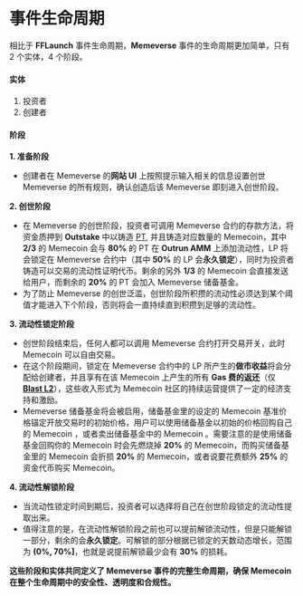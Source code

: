 # 事件生命周期

相比于 **FFLaunch** 事件生命周期，**Memeverse** 事件的生命周期更加简单，只有 2 个实体，4 个阶段。

#### 实体

1. 投资者
2. 创建者

#### 阶段

**1. 准备阶段**

* 创建者在 Memeverse 的**网站 UI** 上按照提示输入相关的信息设置创世 Memeverse 的所有规则，确认创造后该 Memeverse 即刻进入创世阶段。

**2. 创世阶段**

* 在 Memeverse 的创世阶段，投资者可调用 Memeverse 合约的存款方法，将资金质押到 **Outstake** 中以铸造 [PT](../outstake/yield-tokenization/pt.md), 并且铸造对应数量的 Memecoin，其中 **2/3** 的 Memecoin 会与 **80%** 的 PT 在 **Outrun AMM** 上添加流动性，LP 将会锁定在 Memeverse 合约中（其中 **50%** 的 LP 会**永久锁定**），同时为投资者铸造可以交易的流动性证明代币。剩余的另外 **1/3** 的 Memecoin 会直接发送给用户，而剩余的 **20%** 的 PT 会加入 Memeverse 储备基金。
* 为了防止 Memeverse 的创世泛滥，创世阶段所积攒的流动性必须达到某个阈值才能进入下个阶段，否则将会一直持续直到积攒到足够的流动性。

**3. 流动性锁定阶段**

* 创世阶段结束后，任何人都可以调用 Memeverse 合约打开交易开关，此时 Memecoin 可以自由交易。
* 在这个阶段期间，锁定在 Memeverse 合约中的 LP 所产生的**做市收益**将会分配给创建者，并且享有在该 Memecoin 上产生的所有 **Gas 费的返还**（仅 [**Blast L2**](https://docs.blast.io/building/guides/gas-fees)），这些收入形式为 Memecoin 社区的持续运营提供了一定的经济支持和激励。
* Memeverse 储备基金将会被启用，储备基金里的设定的 Memecoin 基准价格锚定开放交易时的初始价格，用户可以使用储备基金以初始的价格回购自己的 Memecoin ，或者卖出储备基金中的 Memecoin 。需要注意的是使用储备基金回购你的 Memecoin 时会先燃烧掉 **20%** 的 Memecoin，而购买储备基金里的 Memecoin 会折损 **20%** 的 Memecoin，或者说要花费额外 **25%** 的资金代币购买 Memecoin。

**4. 流动性解锁阶段**

* 当流动性锁定时间到期后，投资者可以选择将自己在创世阶段锁定的流动性提取出来。
* 值得注意的是，在流动性解锁阶段之前也可以提前解锁流动性，但是只能解锁一部分，剩余的会**永久锁定**。可解锁的部分根据已锁定的天数动态增长，范围为 **(0%, 70%]**，也就是说提前解锁最少会有 **30%** 的损耗。

**这些阶段和实体共同定义了 Memeverse 事件的完整生命周期，确保 Memecoin 在整个生命周期中的安全性、透明度和合规性。**
